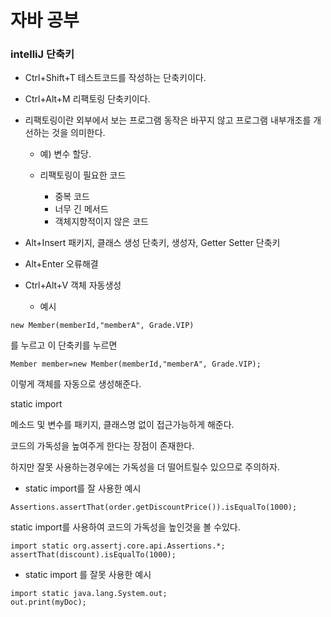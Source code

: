 # 자바 공부

### intelliJ 단축키

+ Ctrl+Shift+T 테스트코드를 작성하는 단축키이다. 

+ Ctrl+Alt+M 리팩토링 단축키이다. 

+ 리팩토링이란 외부에서 보는 프로그램 동작은 바꾸지 않고 프로그램 내부개조를 개선하는 것을 의미한다.

  + 예) 변수 할당.

  + 리팩토링이 필요한 코드
    + 중복 코드
    + 너무 긴 메서드
    + 객체지향적이지 않은 코드

+ Alt+Insert 패키지, 클래스 생성 단축키, 생성자,  Getter Setter 단축키
+ Alt+Enter 오류해결
+ Ctrl+Alt+V 객체 자동생성
  
  + 예시
    
```
new Member(memberId,"memberA", Grade.VIP)
```

를 누르고 이 단축키를 누르면

```
Member member=new Member(memberId,"memberA", Grade.VIP);
```

이렇게 객체를 자동으로 생성해준다.

static import

메소드 및 변수를 패키지, 클래스명 없이 접근가능하게 해준다.

코드의 가독성을 높여주게 한다는 장점이 존재한다.

하지만 잘못 사용하는경우에는 가독성을 더 떨어트릴수 있으므로 주의하자.

+ static import를 잘 사용한 예시
  
```
Assertions.assertThat(order.getDiscountPrice()).isEqualTo(1000);
```

static import를 사용하여 코드의 가독성을 높인것을 볼 수있다.

```
import static org.assertj.core.api.Assertions.*;
assertThat(discount).isEqualTo(1000);
```

+ static import 를 잘못 사용한 예시
  
```
import static java.lang.System.out;
out.print(myDoc);   
```
